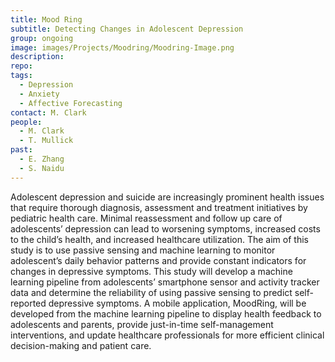 ```yaml
---
title: Mood Ring
subtitle: Detecting Changes in Adolescent Depression
group: ongoing
image: images/Projects/Moodring/Moodring-Image.png
description: 
repo: 
tags:
  - Depression
  - Anxiety
  - Affective Forecasting
contact: M. Clark
people: 
  - M. Clark
  - T. Mullick
past: 
  - E. Zhang
  - S. Naidu
---
```

  
Adolescent depression and suicide are increasingly prominent health issues that require thorough diagnosis, assessment and treatment initiatives by pediatric health care. Minimal reassessment and follow up care of adolescents’ depression can lead to worsening symptoms, increased costs to the child’s health, and increased healthcare utilization. The aim of this study is to use passive sensing and machine learning to monitor adolescent’s daily behavior patterns and provide constant indicators for changes in depressive symptoms. This study will develop a machine learning pipeline from adolescents’ smartphone sensor and activity tracker data and determine the reliability of using passive sensing to predict self-reported depressive symptoms. A mobile application, MoodRing, will be developed from the machine learning pipeline to display health feedback to adolescents and parents, provide just-in-time self-management interventions, and update healthcare professionals for more efficient clinical decision-making and patient care. 
